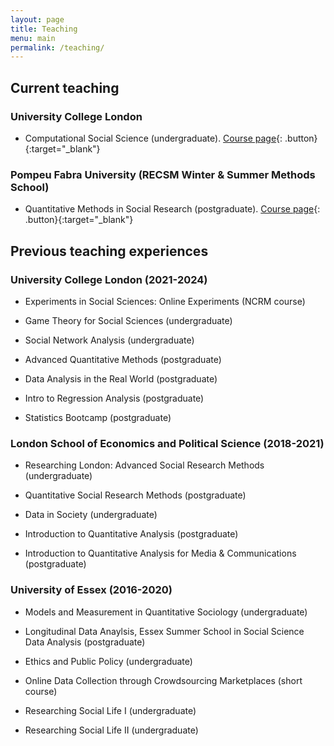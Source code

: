 ```yaml
---
layout: page
title: Teaching
menu: main
permalink: /teaching/
---
```


## Current teaching 

### University College London

- Computational Social Science (undergraduate). [Course page](https://brksnmz.github.io/SOCS0100/){: .button}{:target="_blank"} 

### Pompeu Fabra University (RECSM Winter & Summer Methods School) 

- Quantitative Methods in Social Research (postgraduate). [Course page](https://www.upf.edu/documents/3966940/279648924/Quant+methods+in+social+research+syllabus++2024.pdf/75af7c65-1bf4-45af-3b99-1cb784dbc131?t=1699545222480){: .button}{:target="_blank"} 

## Previous teaching experiences

### University College London (2021-2024)

- Experiments in Social Sciences: Online Experiments (NCRM course)

- Game Theory for Social Sciences (undergraduate)

- Social Network Analysis (undergraduate)

- Advanced Quantitative Methods (postgraduate)

- Data Analysis in the Real World (postgraduate)

- Intro to Regression Analysis (postgraduate)

- Statistics Bootcamp (postgraduate)

### London School of Economics and Political Science (2018-2021)

- Researching London: Advanced Social Research Methods (undergraduate)

- Quantitative Social Research Methods (postgraduate)

- Data in Society (undergraduate)

- Introduction to Quantitative Analysis (postgraduate)

- Introduction to Quantitative Analysis for Media & Communications (postgraduate)

### University of Essex (2016-2020)

- Models and Measurement in Quantitative Sociology (undergraduate)

- Longitudinal Data Anaylsis, Essex Summer School in Social Science Data Analysis (postgraduate)

- Ethics and Public Policy (undergraduate)

- Online Data Collection through Crowdsourcing Marketplaces (short course)

- Researching Social Life I (undergraduate)

- Researching Social Life II (undergraduate)


